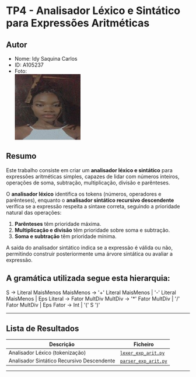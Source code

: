 # TP4 - Analisador Léxico e Sintático para Expressões Aritméticas

## Autor
- Nome: Idy Saquina Carlos  
- ID: A105237  
- Foto:  
  ![Minha Foto](minhafoto.jpg)  

## Resumo
Este trabalho consiste em criar um **analisador léxico e sintático** para expressões aritméticas simples, capazes de lidar com números inteiros, operações de soma, subtração, multiplicação, divisão e parênteses.  

O **analisador léxico** identifica os tokens (números, operadores e parênteses), enquanto o **analisador sintático recursivo descendente** verifica se a expressão respeita a sintaxe correta, seguindo a prioridade natural das operações:

1. **Parênteses** têm prioridade máxima.  
2. **Multiplicação e divisão** têm prioridade sobre soma e subtração.  
3. **Soma e subtração** têm prioridade mínima.  

A saída do analisador sintático indica se a expressão é válida ou não, permitindo construir posteriormente uma árvore sintática ou avaliar a expressão.

## A gramática utilizada segue esta hierarquia:
S         -> Literal MaisMenos
MaisMenos -> '+' Literal MaisMenos | '-' Literal MaisMenos | Eps
Literal   -> Fator MultDiv
MultDiv   -> '*' Fator MultDiv | '/' Fator MultDiv | Eps
Fator     -> Int | '(' S ')'

---

## Lista de Resultados
| Descrição                                   | Ficheiro                          |
| ------------------------------------------- | --------------------------------- |
| Analisador Léxico (tokenização)             | [`lexer_exp_arit.py`](./lexer_exp_arit.py) |
| Analisador Sintático Recursivo Descendente  | [`parser_exp_arit.py`](./parser_exp_arit.py) |

---


